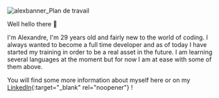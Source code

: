 ![alexbanner_Plan de travail](https://github.com/user-attachments/assets/633f7c80-0a26-4357-a980-72298aba9bf9)

Well hello there 👋

I'm Alexandre, I'm 29 years old and fairly new to the world of coding. I always wanted to become a full time developer and as of today I have started my training in order to be a real asset in the future.
I am learning several languages at the moment but for now I am at ease with some of them above.

You will find some more information about myself here or on my [LinkedIn](https://www.linkedin.com/in/alexandre-leote/){:target="_blank" rel="noopener"} !





<!-- ## Hi there 👋

I won't say the line, I promise... Maybe I will... 

Anyway, I'm Alexandre, I'm 29 years old and fairly new to the world of coding. I always wanted to become a full time developer and as of today I have started my training in order to be a real asset in the future.
I am learning several languages at the moment but for now I am at ease with some of them below.
<p align="center">
  <a href="https://skillicons.dev">
    <img src="https://skillicons.dev/icons?i=html,css,js,php" />
  </a>
</p>

I live in France, was born in Alsace, Mulhouse and now I live in Strasbourg for the moment.
During my freetime I tend to spend it between visiting my family, seeing my friends but also playing board games as well as video games.
If you give me the possibility to talk about RPGs, I might spend a lot of time talking about Final Fantasy... Up to you ! 
<!--
**alexandreleote/AlexandreLeote** is a ✨ _special_ ✨ repository because its `README.md` (this file) appears on your GitHub profile.

Here are some ideas to get you started:

- 🔭 I’m currently working on ...
- 🌱 I’m currently learning ...
- 👯 I’m looking to collaborate on ...
- 🤔 I’m looking for help with ...
- 💬 Ask me about ...
- 📫 How to reach me: ...
- 😄 Pronouns: ...
- ⚡ Fun fact: ...
-->
